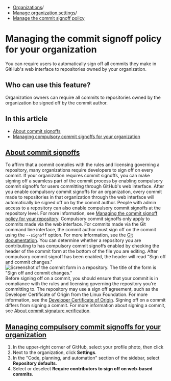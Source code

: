   * [Organizations](https://docs.github.com/en/organizations "Organizations")/
  * [Manage organization settings](https://docs.github.com/en/organizations/managing-organization-settings "Manage organization settings")/
  * [Manage the commit signoff policy](https://docs.github.com/en/organizations/managing-organization-settings/managing-the-commit-signoff-policy-for-your-organization "Manage the commit signoff policy")


# Managing the commit signoff policy for your organization
You can require users to automatically sign off all commits they make in GitHub's web interface to repositories owned by your organization.
## Who can use this feature?
Organization owners can require all commits to repositories owned by the organization be signed off by the commit author.
## In this article
  * [About commit signoffs](https://docs.github.com/en/organizations/managing-organization-settings/managing-the-commit-signoff-policy-for-your-organization#about-commit-signoffs)
  * [Managing compulsory commit signoffs for your organization](https://docs.github.com/en/organizations/managing-organization-settings/managing-the-commit-signoff-policy-for-your-organization#managing-compulsory-commit-signoffs-for-your-organization)


## [About commit signoffs](https://docs.github.com/en/organizations/managing-organization-settings/managing-the-commit-signoff-policy-for-your-organization#about-commit-signoffs)
To affirm that a commit complies with the rules and licensing governing a repository, many organizations require developers to sign off on every commit. If your organization requires commit signoffs, you can make signing off a seamless part of the commit process by enabling compulsory commit signoffs for users committing through GitHub's web interface. After you enable compulsory commit signoffs for an organization, every commit made to repositories in that organization through the web interface will automatically be signed off on by the commit author.
People with admin access to a repository can also enable compulsory commit signoffs at the repository level. For more information, see [Managing the commit signoff policy for your repository](https://docs.github.com/en/repositories/managing-your-repositorys-settings-and-features/managing-repository-settings/managing-the-commit-signoff-policy-for-your-repository).
Compulsory commit signoffs only apply to commits made via the web interface. For commits made via the Git command line interface, the commit author must sign off on the commit using the `--signoff` option. For more information, see the [Git documentation](https://git-scm.com/docs/git-commit).
You can determine whether a repository you are contributing to has compulsory commit signoffs enabled by checking the header of the commit form at the bottom of the file you are editing. After compulsory commit signoff has been enabled, the header will read "Sign off and commit changes."
![Screenshot of the commit form in a repository. The title of the form is "Sign off and commit changes."](https://docs.github.com/assets/cb-14661/images/help/commits/commit-form-with-signoff-enabled.png)
Before signing off on a commit, you should ensure that your commit is in compliance with the rules and licensing governing the repository you're committing to. The repository may use a sign off agreement, such as the Developer Certificate of Origin from the Linux Foundation. For more information, see the [Developer Certificate of Origin](https://developercertificate.org/).
Signing off on a commit differs from signing a commit. For more information about signing a commit, see [About commit signature verification](https://docs.github.com/en/authentication/managing-commit-signature-verification/about-commit-signature-verification).
## [Managing compulsory commit signoffs for your organization](https://docs.github.com/en/organizations/managing-organization-settings/managing-the-commit-signoff-policy-for-your-organization#managing-compulsory-commit-signoffs-for-your-organization)
  1. In the upper-right corner of GitHub, select your profile photo, then click 
  2. Next to the organization, click **Settings**.
  3. In the "Code, planning, and automation" section of the sidebar, select **Repository defaults**.
  4. Select or deselect **Require contributors to sign off on web-based commits**.


